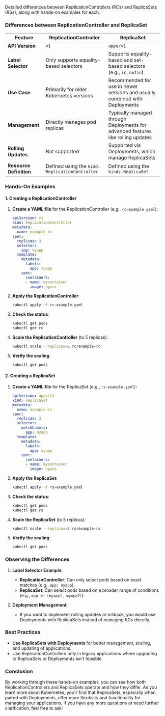 Detailed differences between ReplicationControllers (RCs) and ReplicaSets (RSs), along with hands-on examples for each.

### **Differences between ReplicationController and ReplicaSet**

| Feature               | ReplicationController                          | ReplicaSet                                      |
|-----------------------|-----------------------------------------------|------------------------------------------------|
| **API Version**       | `v1`                                          | `apps/v1`                                      |
| **Label Selector**    | Only supports equality-based selectors        | Supports equality-based and set-based selectors (e.g., `in`, `notin`) |
| **Use Case**          | Primarily for older Kubernetes versions       | Recommended for use in newer versions and usually combined with Deployments |
| **Management**        | Directly manages pod replicas                  | Typically managed through Deployments for advanced features like rolling updates |
| **Rolling Updates**   | Not supported                                | Supported via Deployments, which manage ReplicaSets |
| **Resource Definition**| Defined using the `kind: ReplicationController` | Defined using the `kind: ReplicaSet`           |

### **Hands-On Examples**

#### **1. Creating a ReplicationController**

1. **Create a YAML file** for the ReplicationController (e.g., `rc-example.yaml`):
   ```yaml
   apiVersion: v1
   kind: ReplicationController
   metadata:
     name: example-rc
   spec:
     replicas: 3
     selector:
       app: myapp
     template:
       metadata:
         labels:
           app: myapp
       spec:
         containers:
         - name: mycontainer
           image: nginx
   ```

2. **Apply the ReplicationController**:
   ```bash
   kubectl apply -f rc-example.yaml
   ```

3. **Check the status**:
   ```bash
   kubectl get pods
   kubectl get rc
   ```

4. **Scale the ReplicationController** (to 5 replicas):
   ```bash
   kubectl scale --replicas=5 rc/example-rc
   ```

5. **Verify the scaling**:
   ```bash
   kubectl get pods
   ```

#### **2. Creating a ReplicaSet**

1. **Create a YAML file** for the ReplicaSet (e.g., `rs-example.yaml`):
   ```yaml
   apiVersion: apps/v1
   kind: ReplicaSet
   metadata:
     name: example-rs
   spec:
     replicas: 3
     selector:
       matchLabels:
         app: myapp
     template:
       metadata:
         labels:
           app: myapp
       spec:
         containers:
         - name: mycontainer
           image: nginx
   ```

2. **Apply the ReplicaSet**:
   ```bash
   kubectl apply -f rs-example.yaml
   ```

3. **Check the status**:
   ```bash
   kubectl get pods
   kubectl get rs
   ```

4. **Scale the ReplicaSet** (to 5 replicas):
   ```bash
   kubectl scale --replicas=5 rs/example-rs
   ```

5. **Verify the scaling**:
   ```bash
   kubectl get pods
   ```

### **Observing the Differences**

1. **Label Selector Example**:
   - **ReplicationController**: Can only select pods based on exact matches (e.g., `app: myapp`).
   - **ReplicaSet**: Can select pods based on a broader range of conditions (e.g., `app in (myapp1, myapp2)`).

2. **Deployment Management**:
   - If you want to implement rolling updates or rollback, you would use Deployments with ReplicaSets instead of managing RCs directly.

### **Best Practices**
- **Use ReplicaSets with Deployments** for better management, scaling, and updating of applications.
- Use ReplicationControllers only in legacy applications where upgrading to ReplicaSets or Deployments isn't feasible.

### Conclusion

By working through these hands-on examples, you can see how both ReplicationControllers and ReplicaSets operate and how they differ. As you learn more about Kubernetes, you'll find that ReplicaSets, especially when paired with Deployments, offer more flexibility and functionality for managing your applications. If you have any more questions or need further clarification, feel free to ask!

